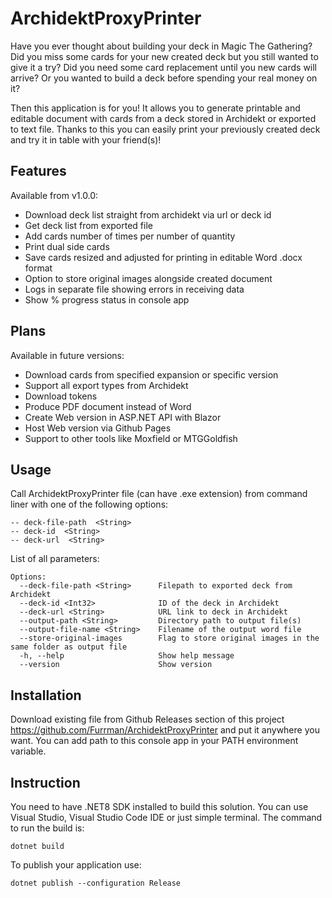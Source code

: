 # ArchidektProxyPrinter

Have you ever thought about building your deck in Magic The Gathering? Did you miss some cards for your new created deck but you still wanted to give it a try? Did you need some card replacement until you new cards will arrive? Or you wanted to build a deck before spending your real money on it?

Then this application is for you! It allows you to generate printable and editable document with cards from a deck stored in Archidekt or exported to text file. Thanks to this you can easily print your previously created deck and try it in table with your friend(s)!

## Features

Available from v1.0.0:

- Download deck list straight from archidekt via url or deck id
- Get deck list from exported file
- Add cards number of times per number of quantity
- Print dual side cards
- Save cards resized and adjusted for printing in editable Word .docx format
- Option to store original images alongside created document
- Logs in separate file showing errors in receiving data
- Show % progress status in console app

## Plans

Available in future versions:

- Download cards from specified expansion or specific version
- Support all export types from Archidekt
- Download tokens
- Produce PDF document instead of Word
- Create Web version in ASP.NET API with Blazor
- Host Web version via Github Pages
- Support to other tools like Moxfield or MTGGoldfish

## Usage

Call ArchidektProxyPrinter file (can have .exe extension) from command liner with one of the following options:

    -- deck-file-path  <String>
    -- deck-id  <String>
    -- deck-url  <String>

List of all parameters:
```
Options:
  --deck-file-path <String>      Filepath to exported deck from Archidekt
  --deck-id <Int32>              ID of the deck in Archidekt
  --deck-url <String>            URL link to deck in Archidekt
  --output-path <String>         Directory path to output file(s)
  --output-file-name <String>    Filename of the output word file
  --store-original-images        Flag to store original images in the same folder as output file
  -h, --help                     Show help message
  --version                      Show version
  ```

## Installation

Download existing file from Github Releases section of this project https://github.com/Furrman/ArchidektProxyPrinter and put it anywhere you want. You can add path to this console app in your PATH environment variable.

## Instruction

You need to have .NET8 SDK installed to build this solution. You can use Visual Studio, Visual Studio Code IDE or just simple terminal. The command to run the build is:

`dotnet build`

To publish your application use:

`dotnet publish --configuration Release`